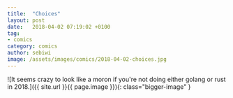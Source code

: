 ```yaml
---
title:  "Choices"
layout: post
date:   2018-04-02 07:19:02 +0100
tag:
- comics
category: comics
author: sebiwi
image: /assets/images/comics/2018-04-02-choices.jpg
---
```


![It seems crazy to look like a moron if you're not doing either golang or rust in 2018.]({{ site.url }}{{ page.image }}){: class="bigger-image" }
